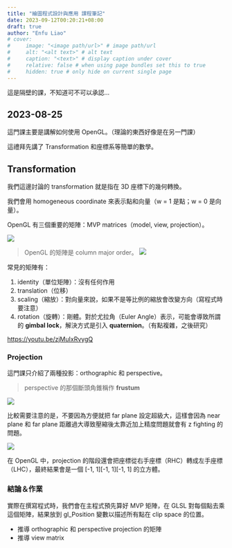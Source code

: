 ```yaml
---
title: "繪圖程式設計與應用 課程筆記"
date: 2023-09-12T00:20:21+08:00
draft: true
author: "Enfu Liao"
# cover:
#     image: "<image path/url>" # image path/url
#     alt: "<alt text>" # alt text
#     caption: "<text>" # display caption under cover
#     relative: false # when using page bundles set this to true
#     hidden: true # only hide on current single page
---
```


這是隔壁的課，不知道可不可以承認...

## 2023-08-25
這門課主要是講解如何使用 OpenGL。（理論的東西好像是在另一門課）

這禮拜先講了 Transformation 和座標系等簡單的數學。

## Transformation
我們這邊討論的 transformation 就是指在 3D 座標下的幾何轉換。

我們會用 homogeneous coordinate 來表示點和向量（w = 1 是點；w = 0 是向量）。

OpenGL 有三個重要的矩陣：MVP matrices（model, view, projection）。

![](https://developer.download.nvidia.com/CgTutorial/elementLinks/fig4_1.jpg)

> OpenGL 的矩陣是 column major order。
![](https://upload.wikimedia.org/wikipedia/commons/thumb/4/4d/Row_and_column_major_order.svg/1200px-Row_and_column_major_order.svg.png)

常見的矩陣有：
1. identity（單位矩陣）：沒有任何作用
2. translation（位移）
3. scaling（縮放）：對向量來說，如果不是等比例的縮放會改變方向（寫程式時要注意）
4. rotation（旋轉）：剛體。對於尤拉角（Euler Angle）表示，可能會導致所謂的 **gimbal lock**，解決方式是引入 **quaternion**。（有點複雜，之後研究）

https://youtu.be/zjMuIxRvygQ


### Projection
這門課只介紹了兩種投影：orthographic 和 perspective。

> perspective 的那個斷頭角錐稱作 **frustum**

![](https://i.stack.imgur.com/q1SNB.png)

比較需要注意的是，不要因為方便就把 far plane 設定超級大，這樣會因為 near plane 和 far plane 距離過大導致壓縮後太靠近加上精度問題就會有 z fighting 的問題。

![](https://www.gameislearning.url.tw/pic/my/zBuffer03.jpg)

在 OpenGL 中，projection 的階段還會把座標從右手座標（RHC）轉成左手座標（LHC），最終結果會是一個 [-1, 1][-1, 1][-1, 1] 的立方體。

### 結論＆作業
實際在撰寫程式時，我們會在主程式預先算好 MVP 矩陣，在 GLSL 對每個點去乘這個矩陣，結果放到 gl_Position 變數以描述所有點在 clip space 的位置。

* 推導 orthographic 和 perspective projection 的矩陣
* 推導 view matrix
